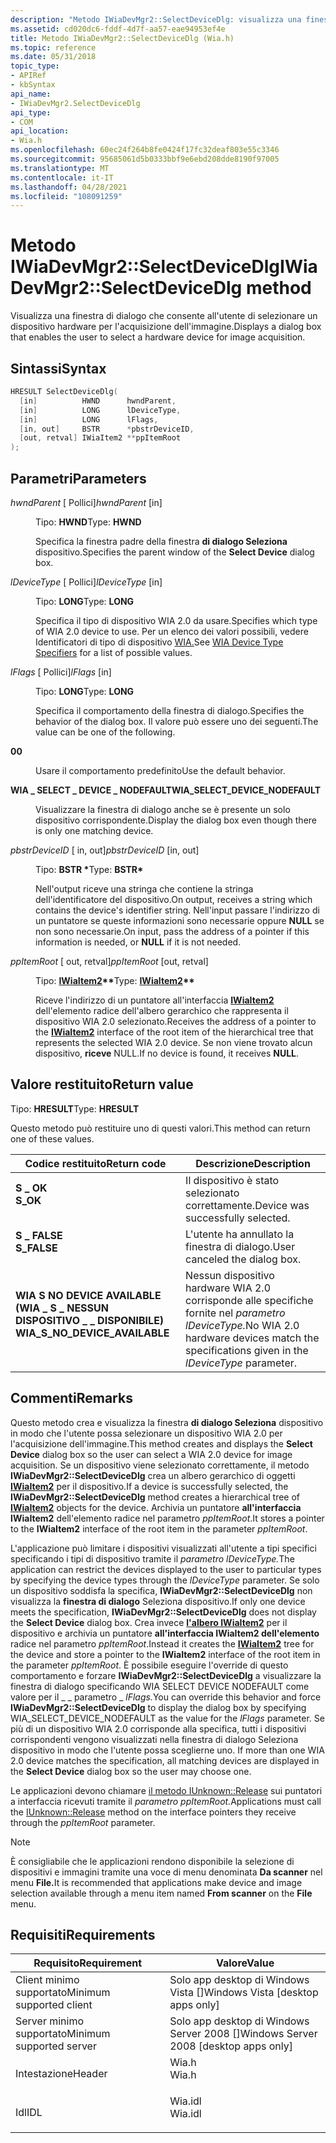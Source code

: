 ```yaml
---
description: "Metodo IWiaDevMgr2::SelectDeviceDlg: visualizza una finestra di dialogo che consente all'utente di selezionare un dispositivo hardware per l'acquisizione dell'immagine."
ms.assetid: cd020dc6-fddf-4d7f-aa57-eae94953ef4e
title: Metodo IWiaDevMgr2::SelectDeviceDlg (Wia.h)
ms.topic: reference
ms.date: 05/31/2018
topic_type:
- APIRef
- kbSyntax
api_name:
- IWiaDevMgr2.SelectDeviceDlg
api_type:
- COM
api_location:
- Wia.h
ms.openlocfilehash: 60ec24f264b8fe0424f17fc32deaf803e55c3346
ms.sourcegitcommit: 95685061d5b0333bbf9e6ebd208dde8190f97005
ms.translationtype: MT
ms.contentlocale: it-IT
ms.lasthandoff: 04/28/2021
ms.locfileid: "108091259"
---
```

# <a name="iwiadevmgr2selectdevicedlg-method"></a><span data-ttu-id="72d20-103">Metodo IWiaDevMgr2::SelectDeviceDlg</span><span class="sxs-lookup"><span data-stu-id="72d20-103">IWiaDevMgr2::SelectDeviceDlg method</span></span>

<span data-ttu-id="72d20-104">Visualizza una finestra di dialogo che consente all'utente di selezionare un dispositivo hardware per l'acquisizione dell'immagine.</span><span class="sxs-lookup"><span data-stu-id="72d20-104">Displays a dialog box that enables the user to select a hardware device for image acquisition.</span></span>

## <a name="syntax"></a><span data-ttu-id="72d20-105">Sintassi</span><span class="sxs-lookup"><span data-stu-id="72d20-105">Syntax</span></span>


```C++
HRESULT SelectDeviceDlg(
  [in]          HWND      hwndParent,
  [in]          LONG      lDeviceType,
  [in]          LONG      lFlags,
  [in, out]     BSTR      *pbstrDeviceID,
  [out, retval] IWiaItem2 **ppItemRoot
);
```



## <a name="parameters"></a><span data-ttu-id="72d20-106">Parametri</span><span class="sxs-lookup"><span data-stu-id="72d20-106">Parameters</span></span>

<dl> <dt>

<span data-ttu-id="72d20-107">*hwndParent* \[ Pollici\]</span><span class="sxs-lookup"><span data-stu-id="72d20-107">*hwndParent* \[in\]</span></span>
</dt> <dd>

<span data-ttu-id="72d20-108">Tipo: **HWND**</span><span class="sxs-lookup"><span data-stu-id="72d20-108">Type: **HWND**</span></span>

<span data-ttu-id="72d20-109">Specifica la finestra padre della finestra **di dialogo Seleziona** dispositivo.</span><span class="sxs-lookup"><span data-stu-id="72d20-109">Specifies the parent window of the **Select Device** dialog box.</span></span>

</dd> <dt>

<span data-ttu-id="72d20-110">*lDeviceType* \[ Pollici\]</span><span class="sxs-lookup"><span data-stu-id="72d20-110">*lDeviceType* \[in\]</span></span>
</dt> <dd>

<span data-ttu-id="72d20-111">Tipo: **LONG**</span><span class="sxs-lookup"><span data-stu-id="72d20-111">Type: **LONG**</span></span>

<span data-ttu-id="72d20-112">Specifica il tipo di dispositivo WIA 2.0 da usare.</span><span class="sxs-lookup"><span data-stu-id="72d20-112">Specifies which type of WIA 2.0 device to use.</span></span> <span data-ttu-id="72d20-113">Per un elenco dei valori possibili, vedere Identificatori di tipo di dispositivo [WIA.](-wia-wia-device-type-specifiers.md)</span><span class="sxs-lookup"><span data-stu-id="72d20-113">See [WIA Device Type Specifiers](-wia-wia-device-type-specifiers.md) for a list of possible values.</span></span>

</dd> <dt>

<span data-ttu-id="72d20-114">*lFlags* \[ Pollici\]</span><span class="sxs-lookup"><span data-stu-id="72d20-114">*lFlags* \[in\]</span></span>
</dt> <dd>

<span data-ttu-id="72d20-115">Tipo: **LONG**</span><span class="sxs-lookup"><span data-stu-id="72d20-115">Type: **LONG**</span></span>

<span data-ttu-id="72d20-116">Specifica il comportamento della finestra di dialogo.</span><span class="sxs-lookup"><span data-stu-id="72d20-116">Specifies the behavior of the dialog box.</span></span> <span data-ttu-id="72d20-117">Il valore può essere uno dei seguenti.</span><span class="sxs-lookup"><span data-stu-id="72d20-117">The value can be one of the following.</span></span>

<dt>

<span id="0"></span>

<span data-ttu-id="72d20-118"><span id="0"></span>**0**</span><span class="sxs-lookup"><span data-stu-id="72d20-118"><span id="0"></span>**0**</span></span>


</dt> <dd>

<span data-ttu-id="72d20-119">Usare il comportamento predefinito</span><span class="sxs-lookup"><span data-stu-id="72d20-119">Use the default behavior.</span></span>

</dd> <dt>

<span id="WIA_SELECT_DEVICE_NODEFAULT"></span><span id="wia_select_device_nodefault"></span>

<span data-ttu-id="72d20-120"><span id="WIA_SELECT_DEVICE_NODEFAULT"></span><span id="wia_select_device_nodefault"></span>**WIA \_ SELECT \_ DEVICE \_ NODEFAULT**</span><span class="sxs-lookup"><span data-stu-id="72d20-120"><span id="WIA_SELECT_DEVICE_NODEFAULT"></span><span id="wia_select_device_nodefault"></span>**WIA\_SELECT\_DEVICE\_NODEFAULT**</span></span>


</dt> <dd>

<span data-ttu-id="72d20-121">Visualizzare la finestra di dialogo anche se è presente un solo dispositivo corrispondente.</span><span class="sxs-lookup"><span data-stu-id="72d20-121">Display the dialog box even though there is only one matching device.</span></span>

</dd> </dl> </dd> <dt>

<span data-ttu-id="72d20-122">*pbstrDeviceID* \[ in, out\]</span><span class="sxs-lookup"><span data-stu-id="72d20-122">*pbstrDeviceID* \[in, out\]</span></span>
</dt> <dd>

<span data-ttu-id="72d20-123">Tipo: **BSTR \***</span><span class="sxs-lookup"><span data-stu-id="72d20-123">Type: **BSTR\***</span></span>

<span data-ttu-id="72d20-124">Nell'output riceve una stringa che contiene la stringa dell'identificatore del dispositivo.</span><span class="sxs-lookup"><span data-stu-id="72d20-124">On output, receives a string which contains the device's identifier string.</span></span> <span data-ttu-id="72d20-125">Nell'input passare l'indirizzo di un puntatore se queste informazioni sono necessarie oppure **NULL** se non sono necessarie.</span><span class="sxs-lookup"><span data-stu-id="72d20-125">On input, pass the address of a pointer if this information is needed, or **NULL** if it is not needed.</span></span>

</dd> <dt>

<span data-ttu-id="72d20-126">*ppItemRoot* \[ out, retval\]</span><span class="sxs-lookup"><span data-stu-id="72d20-126">*ppItemRoot* \[out, retval\]</span></span>
</dt> <dd>

<span data-ttu-id="72d20-127">Tipo: **[ **IWiaItem2**](-wia-iwiaitem2.md)\*\***</span><span class="sxs-lookup"><span data-stu-id="72d20-127">Type: **[**IWiaItem2**](-wia-iwiaitem2.md)\*\***</span></span>

<span data-ttu-id="72d20-128">Riceve l'indirizzo di un puntatore all'interfaccia [**IWiaItem2**](-wia-iwiaitem2.md) dell'elemento radice dell'albero gerarchico che rappresenta il dispositivo WIA 2.0 selezionato.</span><span class="sxs-lookup"><span data-stu-id="72d20-128">Receives the address of a pointer to the [**IWiaItem2**](-wia-iwiaitem2.md) interface of the root item of the hierarchical tree that represents the selected WIA 2.0 device.</span></span> <span data-ttu-id="72d20-129">Se non viene trovato alcun dispositivo, **riceve** NULL.</span><span class="sxs-lookup"><span data-stu-id="72d20-129">If no device is found, it receives **NULL**.</span></span>

</dd> </dl>

## <a name="return-value"></a><span data-ttu-id="72d20-130">Valore restituito</span><span class="sxs-lookup"><span data-stu-id="72d20-130">Return value</span></span>

<span data-ttu-id="72d20-131">Tipo: **HRESULT**</span><span class="sxs-lookup"><span data-stu-id="72d20-131">Type: **HRESULT**</span></span>

<span data-ttu-id="72d20-132">Questo metodo può restituire uno di questi valori.</span><span class="sxs-lookup"><span data-stu-id="72d20-132">This method can return one of these values.</span></span>



| <span data-ttu-id="72d20-133">Codice restituito</span><span class="sxs-lookup"><span data-stu-id="72d20-133">Return code</span></span>                                                                                                  | <span data-ttu-id="72d20-134">Descrizione</span><span class="sxs-lookup"><span data-stu-id="72d20-134">Description</span></span>                                                                                            |
|--------------------------------------------------------------------------------------------------------------|--------------------------------------------------------------------------------------------------------|
| <dl> <span data-ttu-id="72d20-135"><dt>**S \_ OK**</dt></span><span class="sxs-lookup"><span data-stu-id="72d20-135"><dt>**S\_OK**</dt></span></span> </dl>                         | <span data-ttu-id="72d20-136">Il dispositivo è stato selezionato correttamente.</span><span class="sxs-lookup"><span data-stu-id="72d20-136">Device was successfully selected.</span></span> <br/>                                                          |
| <dl> <span data-ttu-id="72d20-137"><dt>**S \_ FALSE**</dt></span><span class="sxs-lookup"><span data-stu-id="72d20-137"><dt>**S\_FALSE**</dt></span></span> </dl>                      | <span data-ttu-id="72d20-138">L'utente ha annullato la finestra di dialogo.</span><span class="sxs-lookup"><span data-stu-id="72d20-138">User canceled the dialog box.</span></span> <br/>                                                              |
| <dl> <span data-ttu-id="72d20-139"><dt>**WIA S NO DEVICE AVAILABLE (WIA \_ S \_ NESSUN DISPOSITIVO \_ \_ DISPONIBILE)**</dt></span><span class="sxs-lookup"><span data-stu-id="72d20-139"><dt>**WIA\_S\_NO\_DEVICE\_AVAILABLE**</dt></span></span> </dl> | <span data-ttu-id="72d20-140">Nessun dispositivo hardware WIA 2.0 corrisponde alle specifiche fornite nel *parametro lDeviceType.*</span><span class="sxs-lookup"><span data-stu-id="72d20-140">No WIA 2.0 hardware devices match the specifications given in the *lDeviceType* parameter.</span></span> <br/> |



 

## <a name="remarks"></a><span data-ttu-id="72d20-141">Commenti</span><span class="sxs-lookup"><span data-stu-id="72d20-141">Remarks</span></span>

<span data-ttu-id="72d20-142">Questo metodo crea e visualizza la finestra **di dialogo Seleziona** dispositivo in modo che l'utente possa selezionare un dispositivo WIA 2.0 per l'acquisizione dell'immagine.</span><span class="sxs-lookup"><span data-stu-id="72d20-142">This method creates and displays the **Select Device** dialog box so the user can select a WIA 2.0 device for image acquisition.</span></span> <span data-ttu-id="72d20-143">Se un dispositivo viene selezionato correttamente, il metodo **IWiaDevMgr2::SelectDeviceDlg** crea un albero gerarchico di oggetti [**IWiaItem2**](-wia-iwiaitem2.md) per il dispositivo.</span><span class="sxs-lookup"><span data-stu-id="72d20-143">If a device is successfully selected, the **IWiaDevMgr2::SelectDeviceDlg** method creates a hierarchical tree of [**IWiaItem2**](-wia-iwiaitem2.md) objects for the device.</span></span> <span data-ttu-id="72d20-144">Archivia un puntatore **all'interfaccia IWiaItem2** dell'elemento radice nel parametro *ppItemRoot*.</span><span class="sxs-lookup"><span data-stu-id="72d20-144">It stores a pointer to the **IWiaItem2** interface of the root item in the parameter *ppItemRoot*.</span></span>

<span data-ttu-id="72d20-145">L'applicazione può limitare i dispositivi visualizzati all'utente a tipi specifici specificando i tipi di dispositivo tramite il *parametro lDeviceType.*</span><span class="sxs-lookup"><span data-stu-id="72d20-145">The application can restrict the devices displayed to the user to particular types by specifying the device types through the *lDeviceType* parameter.</span></span> <span data-ttu-id="72d20-146">Se solo un dispositivo soddisfa la specifica, **IWiaDevMgr2::SelectDeviceDlg** non visualizza la **finestra di dialogo** Seleziona dispositivo.</span><span class="sxs-lookup"><span data-stu-id="72d20-146">If only one device meets the specification, **IWiaDevMgr2::SelectDeviceDlg** does not display the **Select Device** dialog box.</span></span> <span data-ttu-id="72d20-147">Crea invece [**l'albero IWiaItem2**](-wia-iwiaitem2.md) per il dispositivo e archivia un puntatore **all'interfaccia IWiaItem2 dell'elemento** radice nel parametro *ppItemRoot*.</span><span class="sxs-lookup"><span data-stu-id="72d20-147">Instead it creates the [**IWiaItem2**](-wia-iwiaitem2.md) tree for the device and store a pointer to the **IWiaItem2** interface of the root item in the parameter *ppItemRoot*.</span></span> <span data-ttu-id="72d20-148">È possibile eseguire l'override di questo comportamento e forzare **IWiaDevMgr2::SelectDeviceDlg** a visualizzare la finestra di dialogo specificando WIA SELECT DEVICE NODEFAULT come valore per il \_ \_ parametro \_ *lFlags.*</span><span class="sxs-lookup"><span data-stu-id="72d20-148">You can override this behavior and force **IWiaDevMgr2::SelectDeviceDlg** to display the dialog box by specifying WIA\_SELECT\_DEVICE\_NODEFAULT as the value for the *lFlags* parameter.</span></span> <span data-ttu-id="72d20-149">Se più di un dispositivo WIA 2.0 corrisponde alla specifica, tutti i dispositivi corrispondenti vengono visualizzati nella finestra di dialogo Seleziona dispositivo in modo che l'utente possa sceglierne uno. </span><span class="sxs-lookup"><span data-stu-id="72d20-149">If more than one WIA 2.0 device matches the specification, all matching devices are displayed in the **Select Device** dialog box so the user may choose one.</span></span>

<span data-ttu-id="72d20-150">Le applicazioni devono chiamare [il metodo IUnknown::Release](/windows/win32/api/unknwn/nf-unknwn-iunknown-release) sui puntatori a interfaccia ricevuti tramite il *parametro ppItemRoot.*</span><span class="sxs-lookup"><span data-stu-id="72d20-150">Applications must call the [IUnknown::Release](/windows/win32/api/unknwn/nf-unknwn-iunknown-release) method on the interface pointers they receive through the *ppItemRoot* parameter.</span></span>

> [!Note]  
> <span data-ttu-id="72d20-151">È consigliabile che le applicazioni rendono disponibile la selezione di dispositivi e immagini tramite una voce di menu denominata **Da scanner** nel menu **File.**</span><span class="sxs-lookup"><span data-stu-id="72d20-151">It is recommended that applications make device and image selection available through a menu item named **From scanner** on the **File** menu.</span></span>

 

## <a name="requirements"></a><span data-ttu-id="72d20-152">Requisiti</span><span class="sxs-lookup"><span data-stu-id="72d20-152">Requirements</span></span>



| <span data-ttu-id="72d20-153">Requisito</span><span class="sxs-lookup"><span data-stu-id="72d20-153">Requirement</span></span> | <span data-ttu-id="72d20-154">Valore</span><span class="sxs-lookup"><span data-stu-id="72d20-154">Value</span></span> |
|-------------------------------------|------------------------------------------------------------------------------------|
| <span data-ttu-id="72d20-155">Client minimo supportato</span><span class="sxs-lookup"><span data-stu-id="72d20-155">Minimum supported client</span></span><br/> | <span data-ttu-id="72d20-156">Solo app desktop di Windows Vista \[\]</span><span class="sxs-lookup"><span data-stu-id="72d20-156">Windows Vista \[desktop apps only\]</span></span><br/>                                     |
| <span data-ttu-id="72d20-157">Server minimo supportato</span><span class="sxs-lookup"><span data-stu-id="72d20-157">Minimum supported server</span></span><br/> | <span data-ttu-id="72d20-158">Solo app desktop di Windows Server 2008 \[\]</span><span class="sxs-lookup"><span data-stu-id="72d20-158">Windows Server 2008 \[desktop apps only\]</span></span><br/>                               |
| <span data-ttu-id="72d20-159">Intestazione</span><span class="sxs-lookup"><span data-stu-id="72d20-159">Header</span></span><br/>                   | <dl> <span data-ttu-id="72d20-160"><dt>Wia.h</dt></span><span class="sxs-lookup"><span data-stu-id="72d20-160"><dt>Wia.h</dt></span></span> </dl>   |
| <span data-ttu-id="72d20-161">Idl</span><span class="sxs-lookup"><span data-stu-id="72d20-161">IDL</span></span><br/>                      | <dl> <span data-ttu-id="72d20-162"><dt>Wia.idl</dt></span><span class="sxs-lookup"><span data-stu-id="72d20-162"><dt>Wia.idl</dt></span></span> </dl> |



 

 
